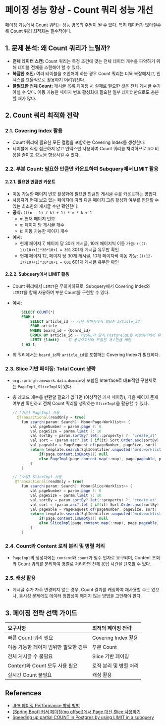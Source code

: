 # 페이징 성능 향상 - Count 쿼리 성능 개선

페이징 기능에서 Count 쿼리는 성능 병목의 주범이 될 수 있다. 특히 데이터가 많아질수록 Count 쿼리 최적화는 필수적이다.

## 1. 문제 분석: 왜 Count 쿼리가 느릴까?

*   **전체 데이터 스캔:** Count 쿼리는 특정 조건에 맞는 전체 데이터 개수를 파악하기 위해 테이블 전체를 스캔해야 할 수 있다.
*   **복잡한 조인:** 여러 테이블을 조인해야 하는 경우 Count 쿼리는 더욱 복잡해지고, 인덱스를 효율적으로 활용하기 어려워진다.
*   **불필요한 전체 Count:** 게시글 목록 페이징 시 실제로 필요한 것은 전체 게시글 수가 아닐 수 있다. 이동 가능한 페이지 번호 활성화에 필요한 일부 데이터만으로도 충분할 때가 많다.

## 2. Count 쿼리 최적화 전략

### 2.1. Covering Index 활용

*   Count 쿼리에 필요한 모든 컬럼을 포함하는 Covering Index를 생성한다.
*   테이블에 직접 접근하지 않고 인덱스만 사용하여 Count 쿼리를 처리하므로 I/O 비용을 줄이고 성능을 향상시킬 수 있다.

### 2.2. 부분 Count: 필요한 만큼만 카운트하여 Subquery에서 LIMIT 활용

#### 2.2.1. 필요한 만큼만 카운트
*   이동 가능한 페이지 번호 활성화에 필요한 만큼만 게시글 수를 카운트하는 방법다.
*   사용자가 현재 보고 있는 페이지에 따라 다음 페이지 그룹 활성화 여부를 판단할 수 있는 최소한의 게시글 수만 확인한다.
*   **공식:** `(((n - 1) / k) + 1) * m * k + 1`
    *   `n`: 현재 페이지 번호
    *   `m`: 페이지 당 게시글 개수
    *   `k`: 이동 가능한 페이지 개수
*   **예시:**
    *   현재 페이지 7, 페이지 당 30개 게시글, 10개 페이지씩 이동 가능: `(((7-1)/10)+1)*30*10+1 = 301` 301개 게시글 유무만 확인
    *   현재 페이지 12, 페이지 당 30개 게시글, 10개 페이지씩 이동 가능: `(((12-1)/10)+1)*30*10+1 = 601` 601개 게시글 유무만 확인

#### 2.2.2. Subquery에서 LIMIT 활용
*   Count 쿼리에서 `LIMIT`은 무의미하므로, Subquery에서 Covering Index와 `LIMIT`을 함께 사용하여 부분 Count를 구현할 수 있다.
*   **예시:**

    ```sql
        SELECT COUNT(*)
        FROM (
            SELECT article_id -- 다음 페이지에서 필요한 article_id
            FROM article
            WHERE board_id = {board_id}
            ORDER BY article_id -- MySQL과 달리 PostgreSQL은 서브쿼리에서 무작위로 데이터를 선택할 수 있으므로, 정렬 기준을 명시하면 인덱스를 활용한 최적화가 가능하다.
            LIMIT {limit} -- 위 공식으로부터 도출된 개수만큼 제한
        ) AS t;
    ```
*  위 쿼리에서는 `board_id`와 `article_id`를 포함하는 Covering Index가 필요하다.


### 2.3. Slice 기반 페이징: Total Count 생략

*   `org.springframework.data.domain`에 포함된 Interface로 대표적인 구현체로는 `PageImpl`, `SliceImpl`이 있다.
*   총 레코드 개수를 반환할 필요가 없다면 (이상적인 커서 페이징), 다음 페이지 존재 여부만 확인하고 전체 Count 쿼리를 생략하는 `SliceImpl`을 활용할 수 있다.

    ```java
    // [기존] PageImpl 사용
      @Transactional(readOnly = true)
        fun search(param: Search): Mono<Page<Worklist>> {
            val pageNumber = param.page ?: 0
            val pageSize = param.limit ?: 10
            val sortBy = param.sortBy?.let(::property) ?: "create_at"
            val sort = (param.asc?.let { if(it) Sort.Order.asc(sortBy) else Sort.Order.desc(sortBy) } ?: Sort.Order.desc(sortBy)).let { Sort.by(it) }
            val pageable = PageRequest.of(pageNumber, pageSize, sort)
            return template.search(SqlIdentifier.unquoted("mrd.worklist"), param.filters, WorklistEntity::class.java, pageable).mapNotNull { page ->
                if(page.content.isEmpty()) null
                else PageImpl(page.content.map(::map), page.pageable, page.totalElements)
            }
        }
    ```
    
    ```java
    // [수정] SliceImpl 사용
     @Transactional(readOnly = true)
        fun search(param: Search): Mono<Slice<Worklist>> {
            val pageNumber = param.page ?: 0
            val pageSize = param.limit ?: 10
            val sortBy = param.sortBy?.let(::property) ?: "create_at"
            val sort = (param.asc?.let { if(it) Sort.Order.asc(sortBy) else Sort.Order.desc(sortBy) } ?: Sort.Order.desc(sortBy)).let { Sort.by(it) }
            val pageable = PageRequest.of(pageNumber, pageSize, sort)
            return template.search(SqlIdentifier.unquoted("mrd.worklist"), param.filters, WorklistEntity::class.java, pageable).mapNotNull { page ->
                if(page.content.isEmpty()) null
                else SliceImpl(page.content.map(::map), page.pageable, page.hasNext())
            }
        }
    ```

### 2.4. Count와 Content 로직 분리 및 병렬 처리

*   `PageImpl`의 생성자에는 `content`와 `count`가 필수 인자로 요구되며, Content 조회와 Count 쿼리를 분리하여 병렬로 처리하면 전체 응답 시간을 단축할 수 있다.

### 2.5. 캐싱 활용

*   게시글 수가 자주 변경되지 않는 경우, Count 결과를 캐싱하여 재사용할 수는 있으나, 동시성 문제에도 데이터 정합성이 깨지지 않는 방법을 고안해야 한다.



## 3. 페이징 전략 선택 가이드

| 요구사항                                  | 최적의 페이징 전략 |
| :---------------------------------------- | :----------------- |
| 빠른 Count 쿼리 필요                          | Covering Index 활용  |
| 이동 가능한 페이지 범위만 필요한 경우             | 부분 Count         |
| 전체 게시글 수 불필요                         | Slice 기반 페이징  |
| Content와 Count 모두 사용 필요           | 로직 분리 및 병렬 처리    |
| 실시간 Count 불필요            | 캐싱 활용          |


## References
- [JPA 페이징 Performance 향상 방법](https://cheese10yun.github.io/page-performance/)
- [[Spring Boot] 커서 페이징(no offset)에서 Page 대신 Slice 사용하기](https://zorbathegeek.tistory.com/48#%E2%AD%90%20Slice%20%EB%B0%A9%EC%8B%9D%20%EA%B5%AC%ED%98%84%20%3A%20SliceExecutionUtils%20%EB%A7%8C%EB%93%A4%EC%96%B4%EB%B3%B4%EA%B8%B0-1)
- [Speeding up partial COUNT in Postgres by using LIMIT in a subquery](https://pganalyze.com/blog/5mins-postgres-limited-count)
